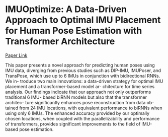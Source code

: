 # IMUOptimize: A Data-Driven Approach to Optimal IMU Placement for Human Pose Estimation with Transformer Architecture

[Paper Link](https://arxiv.org/pdf/2402.08923)

This paper presents a novel approach for predicting human
poses using IMU data, diverging from previous studies such
as DIP-IMU, IMUPoser, and TransPose, which use up to
6 IMUs in conjunction with bidirectional RNNs. We in-
troduce two main innovations: a data-driven strategy for
optimal IMU placement and a transformer-based model ar-
chitecture for time series analysis. Our findings indicate
that our approach not only outperforms traditional 6 IMU-
based biRNN models but also that the transformer architec-
ture significantly enhances pose reconstruction from data ob-
tained from 24 IMU locations, with equivalent performance
to biRNNs when using only 6 IMUs. The enhanced accuracy
provided by our optimally chosen locations, when coupled
with the parallelizability and performance of transformers,
provides significant improvements to the field of IMU-based
pose estimation.
